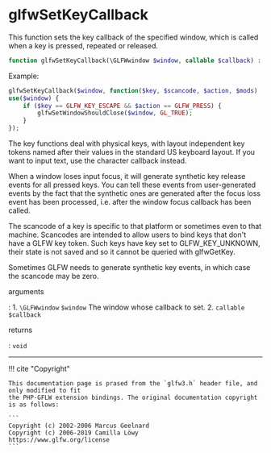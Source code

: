 # glfwSetKeyCallback
This function sets the key callback of the specified window, which is called
when a key is pressed, repeated or released.

```php
function glfwSetKeyCallback(\GLFWwindow $window, callable $callback) : void
```

Example:
```php
glfwSetKeyCallback($window, function($key, $scancode, $action, $mods)
use($window) {
	if ($key == GLFW_KEY_ESCAPE && $action == GLFW_PRESS) {
		glfwSetWindowShouldClose($window, GL_TRUE);
	}
});
```

The key functions deal with physical keys, with layout independent key tokens
named after their values in the standard US keyboard layout. If you want to
input text, use the character callback instead.

When a window loses input focus, it will generate synthetic key release
events for all pressed keys. You can tell these events from user-generated
events by the fact that the synthetic ones are generated after the focus loss
event has been processed, i.e. after the window focus callback has been
called.

The scancode of a key is specific to that platform or sometimes even to that
machine. Scancodes are intended to allow users to bind keys that don't have a
GLFW key token. Such keys have key set to GLFW_KEY_UNKNOWN, their state is
not saved and so it cannot be queried with glfwGetKey.

Sometimes GLFW needs to generate synthetic key events, in which case the
scancode may be zero.

arguments

:    1. `\GLFWwindow` `$window` The window whose callback to set.
    2. `callable` `$callback` 

returns

:    `void` 

---
     

!!! cite "Copyright"

    This documentation page is prased from the `glfw3.h` header file, and only modified to fit 
    the PHP-GFLW extension bindings. The original documentation copyright is as follows:

    ```
    Copyright (c) 2002-2006 Marcus Geelnard
    Copyright (c) 2006-2019 Camilla Löwy
    https://www.glfw.org/license
    ```